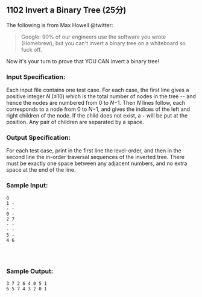 ## 1102 Invert a Binary Tree (25分)

The following is from Max Howell @twitter:

> Google: 90% of our engineers use the software you wrote (Homebrew), but you can't invert a binary tree on a whiteboard so fuck off.

Now it's your turn to prove that YOU CAN invert a binary tree!

### Input Specification:

Each input file contains one test case. For each case, the first line gives a positive integer *N* (≤10) which is the total number of nodes in the tree -- and hence the nodes are numbered from 0 to *N*−1. Then *N* lines follow, each corresponds to a node from 0 to *N*−1, and gives the indices of the left and right children of the node. If the child does not exist, a `-` will be put at the position. Any pair of children are separated by a space.

### Output Specification:

For each test case, print in the first line the level-order, and then in the second line the in-order traversal sequences of the inverted tree. There must be exactly one space between any adjacent numbers, and no extra space at the end of the line.

### Sample Input:

```in
8
1 -
- -
0 -
2 7
- -
- -
5 -
4 6

      
    
```

### Sample Output:

```out
3 7 2 6 4 0 5 1
6 5 7 4 3 2 0 1
```